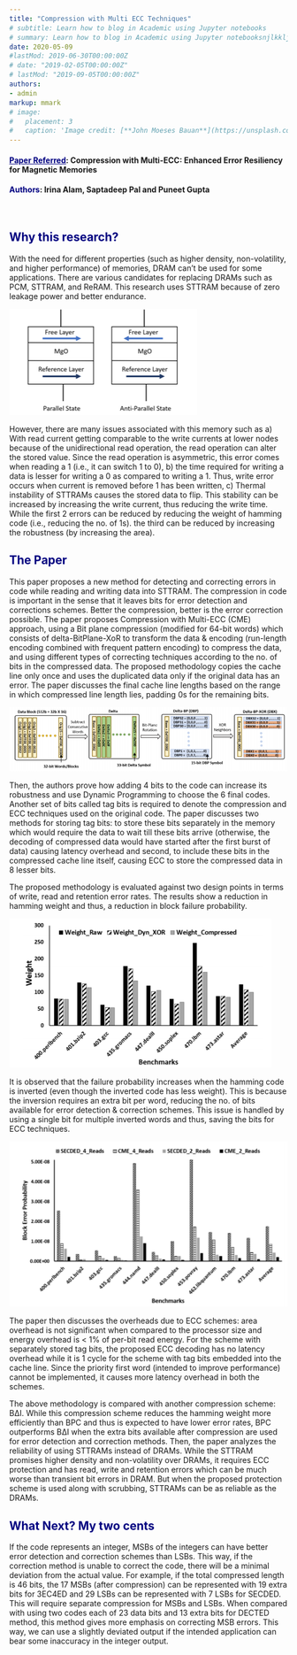 ```yaml
---
title: "Compression with Multi ECC Techniques"
# subtitle: Learn how to blog in Academic using Jupyter notebooks
# summary: Learn how to blog in Academic using Jupyter notebooksnjlkklj
date: 2020-05-09
#lastMod: 2019-06-30T00:00:00Z
# date: "2019-02-05T00:00:00Z"
# lastMod: "2019-09-05T00:00:00Z"
authors:
- admin
markup: mmark
# image:
#   placement: 3
#   caption: 'Image credit: [**John Moeses Bauan**](https://unsplash.com/photos/OGZtQF8iC0g)'
---
```



<h4><a style="color:navy"; font-weight:normal; href="https://nanocad.ee.ucla.edu/wp-content/papercite-data/pdf/w15.pdf"><u>Paper Referred</u></a>: Compression with Multi-ECC: Enhanced Error Resiliency for Magnetic Memories</h4>
<h4><span style="color:navy"; font-weight:normal>Authors</span>: Irina Alam, Saptadeep Pal and Puneet Gupta</h4>
<br>
<h2><span style="color:navy">Why this research?</span></h2>

With the need for different properties (such as higher density, non-volatility, and higher performance) of memories, DRAM can’t be used for some applications. There are various candidates for replacing DRAMs such as PCM, STTRAM, and ReRAM. This research uses STTRAM because of zero leakage power and better endurance. 

![alt text](STT_RAM_Schematic.PNG "Schematic of STT-RAM showing the anti-parallel and parallel states")


However, there are many issues associated with this memory such as a) With read current getting comparable to the write currents at lower nodes because of the unidirectional read operation, the read operation can alter the stored value. Since the read operation is asymmetric, this error comes when reading a 1 (i.e., it can switch 1 to 0), b) the time required for writing a data is lesser for writing a 0 as compared to writing a 1. Thus, write error occurs when current is removed before 1 has been written, c) Thermal instability of STTRAMs causes the stored data to flip. This stability can be increased by increasing the write current, thus reducing the write time. While the first 2 errors can be reduced by reducing the weight of hamming code (i.e., reducing the no. of 1s). the third can be reduced by increasing the robustness (by increasing the area). 

<h2><span style="color:navy">The Paper</span></h2>
This paper proposes a new method for detecting and correcting errors in code while reading and writing data into STTRAM. The compression in code is important in the sense that it leaves bits for error detection and corrections schemes. Better the compression, better is the error correction possible. The paper proposes Compression with Multi-ECC (CME) approach, using a Bit plane compression (modified for 64-bit words) which consists of delta-BitPlane-XoR to transform the data & encoding (run-length encoding combined with frequent pattern encoding) to compress the data, and using different types of correcting techniques according to the no. of bits in the compressed data. The proposed methodology copies the cache line only once and uses the duplicated data only if the original data has an error. The paper discusses the final cache line lengths based on the range in which compressed line length lies, padding 0s for the remaining bits. 

![alt text](BPT_Scheme_Overview.PNG "An overview of the Bit-Plane Transformation scheme")

Then, the authors prove how adding 4 bits to the code can increase its robustness and use Dynamic Programming to choose the 6 final codes. Another set of bits called tag bits is required to denote the compression and ECC techniques used on the original code. The paper discusses two methods for storing tag bits: to store these bits separately in the memory which would require the data to wait till these bits arrive (otherwise, the decoding of compressed data would have started after the first burst of data) causing latency overhead and second, to include these bits in the compressed cache line itself, causing ECC to store the compressed data in 8 lesser bits. 

The proposed methodology is evaluated against two design points in terms of write, read and retention error rates. The results show a reduction in hamming weight and thus, a reduction in block failure probability. 

![alt text](Avg_Hamming_weight_Comparison.PNG "Comparsion of Average Hamming weight for different benchmarks")

It is observed that the failure probability increases when the hamming code is inverted (even though the inverted code has less weight). This is because the inversion requires an extra bit per word, reducing the no. of bits available for error detection & correction schemes. This issue is handled by using a single bit for multiple inverted words and thus, saving the bits for ECC techniques. 

![alt text](Error_rate_Comparison.PNG "Reduction in block error rate induced due to WER, RER and RDR")

The paper then discusses the overheads due to ECC schemes: area overhead is not significant when compared to the processor size and energy overhead is < 1% of per-bit read energy. For the scheme with separately stored tag bits, the proposed ECC decoding has no latency overhead while it is 1 cycle for the scheme with tag bits embedded into the cache line. Since the priority first word (intended to improve performance) cannot be implemented, it causes more latency overhead in both the schemes. 

The above methodology is compared with another compression scheme: BΔI. While this compression scheme reduces the hamming weight more efficiently than BPC and thus is expected to have lower error rates, BPC outperforms BΔI when the extra bits available after compression are used for error detection and correction methods. Then, the paper analyzes the reliability of using STTRAMs instead of DRAMs. While the STTRAM promises higher density and non-volatility over DRAMs, it requires ECC protection and has read, write and retention errors which can be much worse than transient bit errors in DRAM. But when the proposed protection scheme is used along with scrubbing, STTRAMs can be as reliable as the DRAMs. 


<h2><span style="color:navy">What Next? My two cents</span></h2>
If the code represents an integer, MSBs of the integers can have better error detection and correction schemes than LSBs. This way, if the correction method is unable to correct the code, there will be a minimal deviation from the actual value. For example, if the total compressed length is 46 bits, the 17 MSBs (after compression) can be represented with 19 extra bits for 3EC4ED and 29 LSBs can be represented with 7 LSBs for SECDED. This will require separate compression for MSBs and LSBs. When compared with using two codes each of 23 data bits and 13 extra bits for DECTED method, this method gives more emphasis on correcting MSB errors. This way, we can use a slightly deviated output if the intended application can bear some inaccuracy in the integer output.



